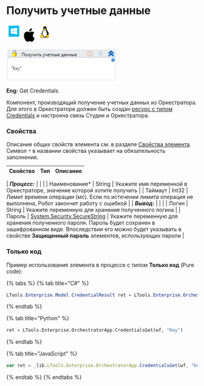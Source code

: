 # Получить учетные данные

![](<../../../../.gitbook/assets/image (100) (1) (1) (1) (1) (1) (1) (1) (1) (44).png>)

![](<../../../../.gitbook/assets/image (386).png>)

**Eng:** Get Credentials

Компонент, производящий получение учетных данных из Оркестратора. Для этого в Оркестраторе должен быть создан [ресурс с типом Сredentials](https://docs.primo-rpa.ru/primo-rpa/orchestrator/basics/assets) и настроена связь Студии и Оркестратора.

### Свойства
Описание общих свойств элемента см. в разделе [Свойства элемента](https://docs.primo-rpa.ru/primo-rpa/primo-studio/process/elements#svoistva-elementa).\
Символ `*` в названии свойства указывает на обязательность заполнения.

| Свойство       | Тип                                                                                                                    | Описание                                                                                                                                                                                               |
| -------------- | ---------------------------------------------------------------------------------------------------------------------- | ------------------------------------------------------------------------------------------------------- |

| _**Процесс:**_  |                                                                                                                        |                                                                                                                                                                                                        |
| Наименование\* | String                                                                                                                 | Укажите имя переменной в Оркестраторе, значение которой хотите получить                                                                                                                                |
| Таймаут        | Int32                                                                                                                  | Лимит времени операции (мс). Если по истечении лимита операция не выполнена, Робот закончит работу с ошибкой                                                                                           |
| _**Вывод:**_    |                                                                                                                        |                                                                                                                                                                                                        |
| Логин          | String                                                                                                                 | Укажите переменную для хранения полученного логина                                                                                                                                                     |
| Пароль         | [System.Security.SecureString](https://learn.microsoft.com/ru-Ru/dotnet/api/system.security.securestring?view=net-6.0) | Укажите переменную для хранения полученного пароля. Пароль будет сохранен в зашифрованном виде. Впоследствии его можно будет указывать в свойстве **Защищенный пароль** элементов, использующих пароли |

### Только код
Пример использования элемента в процессе с типом **Только код** (Pure code):

{% tabs %}
{% tab title="C#" %}
```csharp
LTools.Enterprise.Model.CredentialResult ret = LTools.Enterprise.OrchestratorApp.CredentialsGet(wf, "Key");
```
{% endtab %}

{% tab title="Python" %}
```python
ret = LTools.Enterprise.OrchestratorApp.CredentialsGet(wf, "Key")
```
{% endtab %}

{% tab title="JavaScript" %}
```javascript
var ret = _lib.LTools.Enterprise.OrchestratorApp.CredentialsGet(wf, "Key");
```
{% endtab %}
{% endtabs %}
